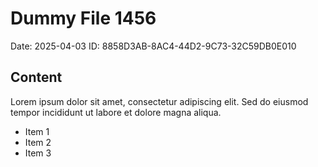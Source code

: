 # Dummy File 1456

Date: 2025-04-03
ID: 8858D3AB-8AC4-44D2-9C73-32C59DB0E010

## Content

Lorem ipsum dolor sit amet, consectetur adipiscing elit.
Sed do eiusmod tempor incididunt ut labore et dolore magna aliqua.

* Item 1
* Item 2
* Item 3
